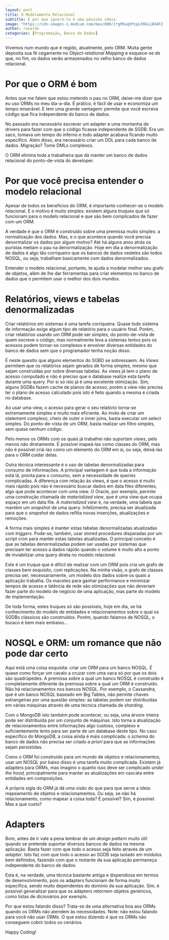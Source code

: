 ```yaml
---
layout: post
title: O Modelamento Relacional
subtitle: E por que ignorá-lo é uma péssima ideia
image: "https://cdn-images-1.medium.com/max/800/1*gPOuqhPzpLX9GLL0d4F2_w.jpeg"
author: ronaldo
categories: [Programação, Banco de Dados]
---
```


Vivemos num mundo que é regido, atualmente, pelo ORM. Muita gente deposita sua
fé cegamente no *Object-relational Mapping* e esquece-se de que, no fim, os
dados serão armazenados no velho banco de dados relacional.

# Por que o ORM é bom

Antes que me falem que estou metendo o pau no ORM, deixe-me dizer que eu uso
ORMs no meu dia-a-dia. É prático, é fácil de usar e economiza um tempo
miserável. E tem uma grande vantagem: permite que você escreva código que fica
independente do banco de dados.

No passado era necessário escrever um adapter e uma montanha de drivers para
fazer com que o código ficasse independente de SGDB. Era um saco, tomava um
tempo do inferno e todo adapter acabava ficando muito específico. Além disso,
era necessário criar um DDL para cada banco de dados. Migração? Tome DMLs
complexos.

O ORM elimina toda a trabalheira que dá manter um banco de dados relacional do
ponto-de-vista do developer.

# Por que você precisa entender o modelo relacional

Apesar de todos os benefícios do ORM, é importante conhecer-se o modelo
relacional. E o motivo é muito simples: existem alguns truques que só funcionam
para o modelo relacional e que são bem complicados de fazer com um ORM.

A verdade é que o ORM é construído sobre uma premissa muito simples: a
normalização dos dados. Mas, e o que acontece quando você precisa denormalizar
os dados por algum motivo? Até há alguns anos atrás os puristas metiam o pau na
denormalização. Hoje em dia a denormalização de dados é algo tão corriqueiro que
os bancos de dados vedetes são todos NOSQL, ou seja, trabalham basicamente com
dados denormalizados.

Entender o modelo relacional, portanto, te ajuda a modelar melhor seu grafo de
objetos, além de lhe dar ferramentas para criar elementos no banco de dados que
o permitem usar o melhor dos dois mundos.

# Relatórios, views e tabelas denormalizadas

Criar relatórios em sistemas é uma tarefa corriqueira. Quase todo sistema de
informação exige algum tipo de relatório para o usuário final. Porém, criar
relatórios usando um ORM pode ser simples, do ponto-de-vista de quem escreve o
código, mas normalmente leva a sistemas lentos pois os acessos podem tornar-se
complexos e envolver diversas entidades do banco de dados sem que o programador
tenha noção disso.

É neste quesito que alguns elementos do SGBD se sobressaem. As *Views* permitem
que os relatórios sejam gerados de forma simples, mesmo que sejam construídas
por sobre diversas tabelas. As views já tem o plano de acesso computado e não é
preciso que o database realize esta tarefa durante uma query. Por si só isto já
é uma excelente otimização. Sim, alguns SGDBs fazem cache de planos de acesso,
porém a view não precisa ter o plano de acesso calculado pois isto é feito
quando a mesma é criada no database.

Ao usar uma view, o acesso para gerar o seu relatório torna-se extremamente
simples e muito mais eficiente. Ao invés de criar um statement complexo, cheio
de outer e inner joins, basta executar um select simples. Do ponto-de-vista de
um ORM, basta realizar um filtro simples, sem quase nenhum código.

Pelo menos os ORMs com os quais já trabalhei não suportam views, pelo menos não
diretamente. É possível mapeá-las como classes do ORM, mas não é possível
criá-las como um elemento do ORM em si, ou seja, deixá-las para o ORM cuidar
delas.

Outra técnica interessante é o uso de tabelas denormalizadas para consumo de
informações. A principal vantagem é que toda a informação está lá, pronta para o
consumo, sem a necessidade de queries complicadas. A diferença com relação às
views, é que o acesso é muito mais rápido pois não é necessário buscar dados em
data files diferentes, algo que pode acontecer com uma view. O Oracle, por
exemplo, permite uma construção chamada de *materialized view*, que é uma view
que ocupa espaço em um data file. A *materialized view* é, na verdade, uma
tabela que mantém um *snapshot* de uma query. Infelizmente, precisa ser
atualizada para que o *snapshot* de dados reflita novas inserções, atualizações
e remoções.

A forma mais simples é manter estas tabelas denormalizadas atualizadas com
*triggers*. Pode-se, também, usar stored procedures disparadas por um script
cron para manter estas tabelas atualizadas. O principal conceito é que as
tabelas denormalizadas podem ser usadas por sistemas que precisam ter acesso a
dados rápido quando o volume é muito alto a ponto de inviabilizar uma query
direta no modelo relacional.

Este é um truque que é difícil de realizar com um ORM pois cria um grafo de
classes bem esquisito, com replicações. Na minha visão, o grafo de classes
precisa ser, necessariamente, um modelo dos dados sobre os quais a aplicação
trabalha. Os macetes para ganhar performance e minimizar tempos de acesso e
latência de rede são otimizações que não deveriam fazer parte do modelo de
negócio de uma aplicação, mas parte do modelo de implementação.

De toda forma, estes truques só são possíveis, hoje em dia, se há conhecimento
do modelo de entidades e relacionamentos sobre o qual os SGDBs clássicos são
construídos. Porém, quando falamos de NOSQL, o buraco é bem mais embaixo…

# NOSQL e ORM: um romance que não pode dar certo

Aqui está uma coisa esquisita: criar um ORM para um banco NOSQL. É quase como
forçar um cavalo a cruzar com uma vaca só por que os dois são quadrúpedes. A
premissa sobre a qual um banco NOSQL é construído é completamente diferente da
premissa sobre a qual um ORM é construído. Não há relacionamentos nos bancos
NOSQL. Por exemplo, o Cassandra, que é um banco NOSQL baseado em Big Tables, não
permite chaves estrangeiras por uma questão simples: as tabelas podem ser
distribuídas em várias máquinas através de uma técnica chamada de *sharding*.

Com o MongoDB isto também pode acontecer, ou seja, uma árvore inteira pode ser
distribuída por um conjunto de máquinas. Isto torna a atualização de
relacionamentos entre informações algo custoso, complexo e suficientemente lento
para ser parte de um database deste tipo. No caso específico do MongoDB, a coisa
ainda é mais complicada: o *schema* do banco de dados não precisa ser criado *a
priori* para que as informações sejam persistidas.

Como o ORM foi construído para um mundo de objetos e relacionamentos, usar um
NOSQL por baixo disso é uma tarefa muito complicada. Existem já adapters para
ORMs, mas imagino o quanto isso deve ser complicado *under the hood,*
principalmente para manter as atualizações em cascata entre entidades em
composições.

A própria sigla do ORM já dá uma visão do que para que serve a ideia: mapeamento
de objetos e relacionamentos. Ou seja, se não há relacionamento, como mapear a
coisa toda? É possível? Sim, é possível. Mas a que custo?

# Adapters

Bom, antes de ir vale a pena lembrar de um *design pattern* muito útil quando se
pretende suportar diversos bancos de dados na mesma aplicação. Basta fazer com
que todo o acesso seja feito através de um *adapter*. Isto faz com que todo o
acesso ao SGDB seja isolado em módulos bem definidos, fazendo com que o restante
da sua aplicação permaneça independente do banco de dados.

Esta é, na verdade, uma técnica bastante antiga e dispendiosa em termos de
desenvolvimento, pois os adapters funcionam de forma muito específica, sendo
muito dependentes do domínio da sua aplicação. Sim, é possível generalizar para
que os adapters retornem objetos genéricos, como listas de dicionários por
exemplo.

Por que estou falando disso? Trata-se de uma alternativa boa aos ORMs quando os
ORMs não atendem às necessidades. Note: não estou falando para você não usar
ORMs. O que estou dizendo é que os ORMs não conseguem cobrir todos os cenários.

Happy Coding!
